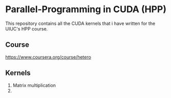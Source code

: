 # Parallel-Programming in CUDA (HPP)
This repository contains all the CUDA kernels that i have written for the UIUC's HPP course.

## Course
https://www.coursera.org/course/hetero

## Kernels
1. Matrix multiplication
2. 
